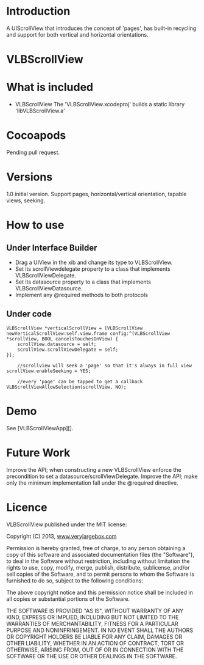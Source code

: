 # Introduction
A UIScrollView that introduces the concept of 'pages', has built-in recycling and support for both vertical and horizontal orientations.


# VLBScrollView
 
# What is included

* VLBScrollView
The 'VLBScrollView.xcodeproj' builds a static library 'libVLBScrollView.a'

# Cocoapods

Pending pull request.

# Versions
1.0 initial version. Support pages, horizontal/vertical orientation, tapable views, seeking.

# How to use

## Under Interface Builder
* Drag a UIView in the xib and change its type to VLBScrollView.
* Set its scrollViewdelegate property to a class that implements VLBScrollViewDelegate.
* Set its datasource property to a class that implements VLBScrollViewDatasource.
* Implement any @required methods to both protocols

## Under code

    VLBScrollView *verticalScrollView = [VLBScrollView newVerticalScrollView:self.view.frame config:^(VLBScrollView *scrollView, BOOL cancelsTouchesInView) {
        scrollView.datasource = self;
        scrollView.scrollViewDelegate = self;
    }];

		//scrollview will seek a 'page' so that it's always in full view
    scrollView.enableSeeking = YES;

		//every 'page' can be tapped to get a callback
    VLBScrollViewAllowSelection(scrollView, NO);


# Demo

See [VLBScrollViewApp][].

# Future Work

Improve the API; when constructing a new VLBScrollView enforce the precondition to set a datasource/scrollViewDelegate.
Improve the API; make only the minimum implementation fall under the @required directive.

# Licence

VLBScrollView published under the MIT license:

Copyright (C) 2013, www.verylargebox.com

Permission is hereby granted, free of charge, to any person obtaining a copy of this software and associated documentation files (the "Software"), to deal in the Software without restriction, including without limitation the rights to use, copy, modify, merge, publish, distribute, sublicense, and/or sell copies of the Software, and to permit persons to whom the Software is furnished to do so, subject to the following conditions:

The above copyright notice and this permission notice shall be included in all copies or substantial portions of the Software.

THE SOFTWARE IS PROVIDED "AS IS", WITHOUT WARRANTY OF ANY KIND, EXPRESS OR IMPLIED, INCLUDING BUT NOT LIMITED TO THE WARRANTIES OF MERCHANTABILITY, FITNESS FOR A PARTICULAR PURPOSE AND NONINFRINGEMENT. IN NO EVENT SHALL THE AUTHORS OR COPYRIGHT HOLDERS BE LIABLE FOR ANY CLAIM, DAMAGES OR OTHER LIABILITY, WHETHER IN AN ACTION OF CONTRACT, TORT OR OTHERWISE, ARISING FROM, OUT OF OR IN CONNECTION WITH THE SOFTWARE OR THE USE OR OTHER DEALINGS IN THE SOFTWARE.

